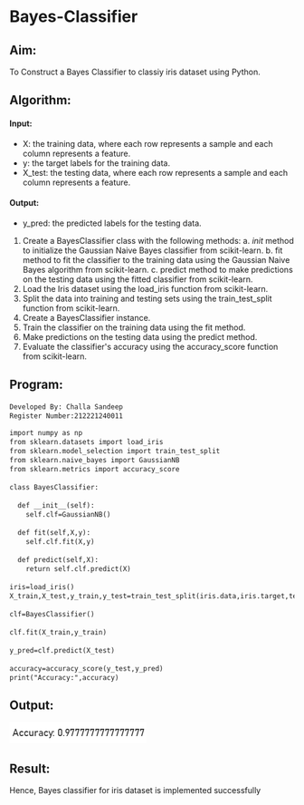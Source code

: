 # Bayes-Classifier
## Aim:
To Construct a Bayes Classifier to classiy iris dataset using Python.
## Algorithm:
#### Input: 
- X: the training data, where each row represents a sample and each column represents a feature.
- y: the target labels for the training data.
- X_test: the testing data, where each row represents a sample and each column represents a feature.

#### Output:
- y_pred: the predicted labels for the testing data.

1. Create a BayesClassifier class with the following methods:
   a. _init_ method to initialize the Gaussian Naive Bayes classifier from scikit-learn.
   b. fit method to fit the classifier to the training data using the Gaussian Naive Bayes algorithm from scikit-learn.
   c. predict method to make predictions on the testing data using the fitted classifier from scikit-learn.
2. Load the Iris dataset using the load_iris function from scikit-learn.
3. Split the data into training and testing sets using the train_test_split function from scikit-learn.
4. Create a BayesClassifier instance.
5. Train the classifier on the training data using the fit method.
6. Make predictions on the testing data using the predict method.
7. Evaluate the classifier's accuracy using the accuracy_score function from scikit-learn.

## Program:
```
Developed By: Challa Sandeep
Register Number:212221240011
```
```
import numpy as np
from sklearn.datasets import load_iris
from sklearn.model_selection import train_test_split
from sklearn.naive_bayes import GaussianNB
from sklearn.metrics import accuracy_score

class BayesClassifier:

  def __init__(self):
    self.clf=GaussianNB()

  def fit(self,X,y):
    self.clf.fit(X,y)

  def predict(self,X):
    return self.clf.predict(X)

iris=load_iris()
X_train,X_test,y_train,y_test=train_test_split(iris.data,iris.target,test_size=0.3,random_state=38)

clf=BayesClassifier()

clf.fit(X_train,y_train)

y_pred=clf.predict(X_test)

accuracy=accuracy_score(y_test,y_pred)
print("Accuracy:",accuracy)
```
## Output:
![output](https://github.com/21003698/Bayes-Classifier/blob/main/app2.png?raw=true)
## Result:
Hence, Bayes classifier for iris dataset is implemented successfully
